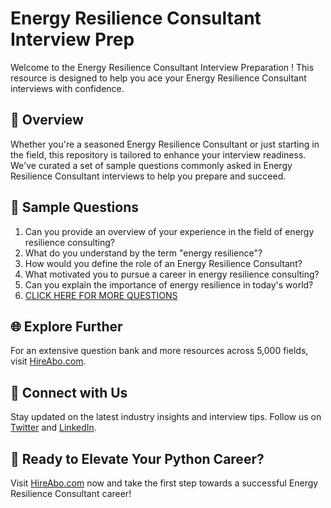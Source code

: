 # Energy Resilience Consultant Interview Prep

Welcome to the Energy Resilience Consultant Interview Preparation ! This resource is designed to help you ace your Energy Resilience Consultant interviews with confidence.

## 🚀 Overview

Whether you're a seasoned Energy Resilience Consultant or just starting in the field, this repository is tailored to enhance your interview readiness. We've curated a set of sample questions commonly asked in Energy Resilience Consultant interviews to help you prepare and succeed.

## 📝 Sample Questions

1. Can you provide an overview of your experience in the field of energy resilience consulting?
2. What do you understand by the term "energy resilience"?
3. How would you define the role of an Energy Resilience Consultant?
4. What motivated you to pursue a career in energy resilience consulting?
5. Can you explain the importance of energy resilience in today's world?
6. [CLICK HERE FOR MORE QUESTIONS](https://hireabo.com/job/20_1_42/Energy%20Resilience%20Consultant)

## 🌐 Explore Further

For an extensive question bank and more resources across 5,000 fields, visit [HireAbo.com](https://www.hireabo.com).

## 📱 Connect with Us

Stay updated on the latest industry insights and interview tips. Follow us on [Twitter](https://twitter.com/hireabo) and [LinkedIn](https://www.linkedin.com/in/hire-abo-3609972a8/).

## 🚀 Ready to Elevate Your Python Career?

Visit [HireAbo.com](https://www.hireabo.com) now and take the first step towards a successful Energy Resilience Consultant career!